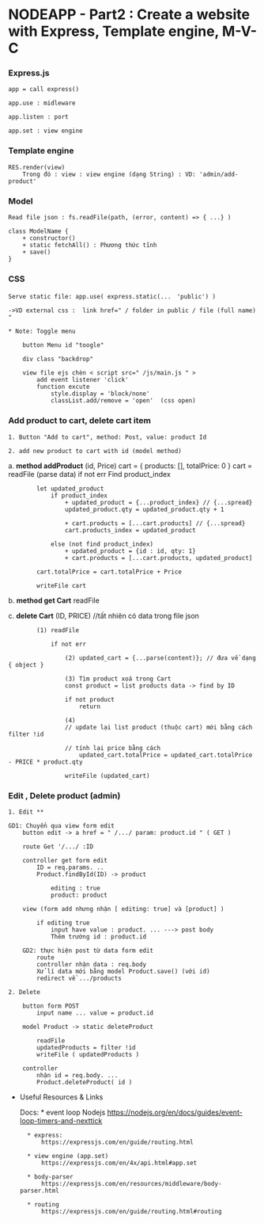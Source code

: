# NODEAPP - Part2 : Create a website with Express, Template engine, M-V-C

<h3>Express.js</h3>  

    app = call express()
    
    app.use : midleware

    app.listen : port 

    app.set : view engine

<h3>Template engine</h3>

    RES.render(view) 
        Trong đó : view : view engine (dạng String) : VD: 'admin/add-product'

<h3>Model</h3>

    Read file json : fs.readFile(path, (error, content) => { ...} )
    
    class ModelName {
        + constructor()
        + static fetchAll() : Phương thức tĩnh
        + save() 
    }

<h3>CSS</h3>

    Serve static file: app.use( express.static(...　'public') )

    ->VD external css :  link href=" / folder in public / file (full name) "

    * Note: Toggle menu 
        
        button Menu id "toogle"

        div class "backdrop"

        view file ejs chèn < script src=" /js/main.js " >
            add event listener 'click' 
            function excute 
                style.display = 'block/none'
                classList.add/remove = 'open'  (css open)

<h3>Add product to cart, delete cart item</h3>

    1. Button "Add to cart", method: Post, value: product Id

    2. add new product to cart with id (model method)

a. __method addProduct__ (id, Price)
            cart = { products: [], totalPrice: 0 }
            cart = readFile (parse data) if not err
            Find product_index 

            let updated_product 
                if product_index 
                    + updated_product = {...product_index} // {...spread}
                    updated_product.qty = updated_product.qty + 1

                    + cart.products = [...cart.products] // {...spread}
                    cart.products_index = updated_product

                else (not find product_index)
                    + updated_product = {id : id, qty: 1}
                    + cart.products = [...cart.products, updated_product]
                
            cart.totalPrice = cart.totalPrice + Price

            writeFile cart 

b. __method get Cart__ 
            readFile

c. __delete Cart__ (ID, PRICE) //tất nhiên có data trong file json

            (1) readFile 

                if not err 

                    (2) updated_cart = {...parse(content)}; // đưa về dạng { object }

                    (3) Tìm product xoá trong Cart 
                    const product = list products data -> find by ID

                    if not product 
                        return 
                    
                    (4)
                    // update lại list product (thuộc cart) mới bằng cách filter !id 
                    
                    // tính lại price bằng cách 
                        updated_cart.totalPrice = updated_cart.totalPrice - PRICE * product.qty

                    writeFile (updated_cart) 


<h3>Edit , Delete product (admin)</h3>

    1. Edit **

    GD1: Chuyển qua view form edit 
        button edit -> a href = " /.../ param: product.id " ( GET )

        route Get '/.../ :ID 

        controller get form edit 
            ID = req.params. ..
            Product.findById(ID) -> product

                editing : true 
                product: product

        view (form add nhưng nhận [ editing: true] và [product] )

            if editing true 
                input have value : product. ... ---> post body
                Thêm trường id : product.id 

        GD2: thực hiện post từ data form edit
            route 
            controller nhận data : req.body 
            Xử lí data mới bằng model Product.save() (với id)
            redirect về .../products

    2. Delete 

        button form POST
            input name ... value = product.id 

        model Product -> static deleteProduct 

            readFile 
            updatedProducts = filter !id 
            writeFile ( updatedProducts )

        controller 
            nhận id = req.body. ... 
            Product.deleteProduct( id )

* Useful Resources & Links 

    Docs: 
        * event loop Nodejs
            https://nodejs.org/en/docs/guides/event-loop-timers-and-nexttick

        * express:
            https://expressjs.com/en/guide/routing.html 

        * view engine (app.set)
            https://expressjs.com/en/4x/api.html#app.set

        * body-parser 
            https://expressjs.com/en/resources/middleware/body-parser.html
        
        * routing
            https://expressjs.com/en/guide/routing.html#routing


